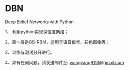 DBN
===

Deep Belief Networks with Python

1、 利用python实现深信度网络；

2、第一层是GB-RBM，适用于语音信号、彩色图像等；

3、训练与测试分开进行。

4、如有任何问题，请发送邮件至: wangyang9113@gmail.com
